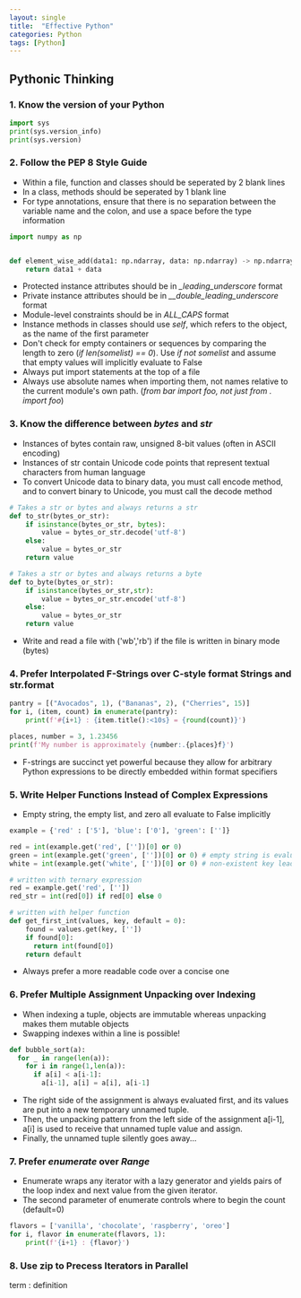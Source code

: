 ```yaml
---
layout: single
title:  "Effective Python"
categories: Python
tags: [Python]
---
```

## Pythonic Thinking

### 1. Know the version of your Python
```python
import sys
print(sys.version_info)
print(sys.version)
```


### 2. Follow the PEP 8 Style Guide

- Within a file, function and classes should be seperated by 2 blank lines
- In a class, methods should be seperated by 1 blank line
- For type annotations, ensure that there is no separation between the variable name and the colon, and use a space before the type information

```python
import numpy as np


def element_wise_add(data1: np.ndarray, data: np.ndarray) -> np.ndarray:
    return data1 + data
```

- Protected instance attributes should be in *_leading_underscore* format
- Private instance attributes should be in *__double_leading_underscore* format
- Module-level constraints should be in *ALL_CAPS* format
- Instance methods in classes should use *self*, which refers to the object, as the name of the first parameter
- Don't check for empty containers or sequences by comparing the length to zero (*if len(somelist) == 0*). Use *if not somelist* and assume that empty values will implicitly evaluate to False
- Always put import statements at the top of a file
- Always use absolute names when importing them, not names relative to the current module's own path. (*from bar import foo, not just from . import foo*)


### 3. Know the difference between *bytes* and *str*
- Instances of bytes contain raw, unsigned 8-bit values (often in ASCII encoding)
- Instances of str contain Unicode code points that represent textual characters from human language
- To convert Unicode data to binary data, you must call encode method, and to convert binary to Unicode, you must call the decode method

```python
# Takes a str or bytes and always returns a str
def to_str(bytes_or_str):
    if isinstance(bytes_or_str, bytes):
        value = bytes_or_str.decode('utf-8')
    else:
        value = bytes_or_str
    return value

# Takes a str or bytes and always returns a byte
def to_byte(bytes_or_str):
    if isinstance(bytes_or_str,str):
        value = bytes_or_str.encode('utf-8')
    else:
        value = bytes_or_str
    return value
```

- Write and read a file with ('wb','rb') if the file is written in binary mode (bytes)

### 4. Prefer Interpolated F-Strings over C-style format Strings and str.format

```python
pantry = [("Avocados", 1), ("Bananas", 2), ("Cherries", 15)]
for i, (item, count) in enumerate(pantry):
    print(f'#{i+1} : {item.title():<10s} = {round(count)}')

places, number = 3, 1.23456
print(f'My number is approximately {number:.{places}f}')
```

- F-strings are succinct yet powerful because they allow for arbitrary Python expressions to be directly embedded within format specifiers

### 5. Write Helper Functions Instead of Complex Expressions

- Empty string, the empty list, and zero all evaluate to False implicitly
```python
example = {'red' : ['5'], 'blue': ['0'], 'green': ['']}

red = int(example.get('red', [''])[0] or 0)
green = int(example.get('green', [''])[0] or 0) # empty string is evalutated as false
white = int(example.get('white', [''])[0] or 0) # non-existent key leads to the list with empty string

# written with ternary expression 
red = example.get('red', [''])
red_str = int(red[0]) if red[0] else 0

# written with helper function
def get_first_int(values, key, default = 0):
    found = values.get(key, [''])
    if found[0]:
      return int(found[0])
    return default
```

- Always prefer a more readable code over a concise one 

### 6. Prefer Multiple Assignment Unpacking over Indexing

- When indexing a tuple, objects are immutable whereas unpacking makes them mutable objects
- Swapping indexes within a line is possible!

```python
def bubble_sort(a):
  for _ in range(len(a)):
    for i in range(1,len(a)):
      if a[i] < a[i-1]:
        a[i-1], a[i] = a[i], a[i-1]
```
- The right side of the assignment is always evaluated first, and its values are put into a new temporary unnamed tuple.
- Then, the unpacking pattern from the left side of the assignment a[i-1], a[i] is used to receive that unnamed tuple value and assign.
- Finally, the unnamed tuple silently goes away...


### 7. Prefer *enumerate* over *Range*

- Enumerate wraps any iterator with a lazy generator and yields pairs of the loop index and next value from the given iterator.
- The second parameter of enumerate controls where to begin the count (default=0)

```python
flavors = ['vanilla', 'chocolate', 'raspberry', 'oreo']
for i, flavor in enumerate(flavors, 1): 
    print(f'{i+1} : {flavor}')
```

### 8. Use zip to Precess Iterators in Parallel



term
: definition